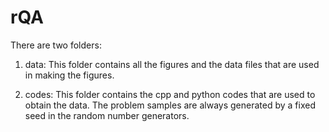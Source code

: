 # rQA 

There are two folders:

1) data: This folder contains all the figures and the data files that are used in making the figures.

2) codes: This folder contains the cpp and python codes that are used to obtain the data. The problem samples are always generated by a fixed seed in the random number generators.
